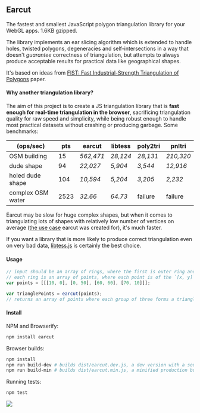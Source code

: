 ## Earcut

The fastest and smallest JavaScript polygon triangulation library for your WebGL apps. 1.6KB gzipped.

The library implements an ear slicing algorithm which is extended to handle holes, twisted polygons,
degeneracies and self-intersections in a way that doesn't _guarantee_ correctness of triangulation,
but attempts to always produce acceptable results for practical data like geographical shapes.

It's based on ideas from
[FIST: Fast Industrial-Strength Triangulation of Polygons](http://www.cosy.sbg.ac.at/~held/projects/triang/triang.html) paper.

#### Why another triangulation library?

The aim of this project is to create a JS triangulation library
that is **fast enough for real-time triangulation in the browser**,
sacrificing triangulation quality for raw speed and simplicity,
while being robust enough to handle most practical datasets without crashing or producing garbage.
Some benchmarks:

(ops/sec)         | pts  | earcut    | libtess  | poly2tri | pnltri
------------------| ---- | --------- | -------- | -------- | ---------
OSM building      | 15   | _562,471_ | _28,124_ | _28,131_ | _210,320_
dude shape        | 94   | _22,027_  | _5,904_  | _3,544_  | _12,916_
holed dude shape  | 104  | _10,594_  | _5,204_  | _3,205_  | _2,232_
complex OSM water | 2523 | _32.66_   | _64.73_  | failure  | failure

Earcut may be slow for huge complex shapes,
but when it comes to triangulating lots of shapes with relatively low number of vertices on average
([the use case](https://github.com/mapbox/mapbox-gl-js) earcut was created for), it's much faster.

If you want a library that is more likely to produce correct triangulation even on very bad data,
[libtess.js](https://github.com/brendankenny/libtess.js) is certainly the best choice.

#### Usage

```js
// input should be an array of rings, where the first is outer ring and others are holes;
// each ring is an array of points, where each point is of the `[x, y]` form
var points = [[[10, 0], [0, 50], [60, 60], [70, 10]]];

var trianglePoints = earcut(points);
// returns an array of points where each group of three forms a triangle
```

#### Install

NPM and Browserify:

```bash
npm install earcut
```

Browser builds:

```bash
npm install
npm run build-dev # builds dist/earcut.dev.js, a dev version with a source map
npm run build-min # builds dist/earcut.min.js, a minified production build
```

Running tests:

```bash
npm test
```

![](https://cloud.githubusercontent.com/assets/25395/5778431/e8ec0c10-9da3-11e4-8d4e-a2ced6a7d2b7.png)

